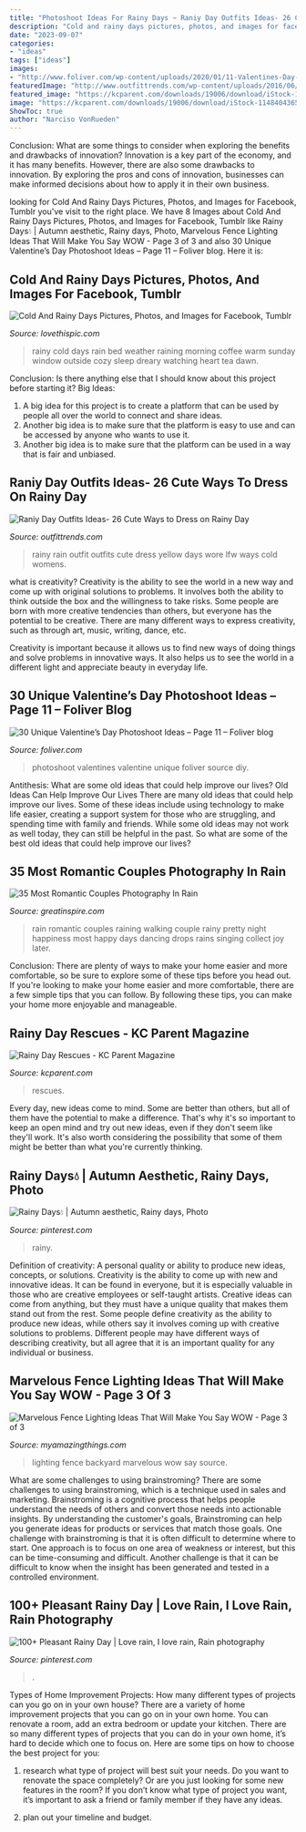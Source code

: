 ```yaml
---
title: "Photoshoot Ideas For Rainy Days ~ Raniy Day Outfits Ideas- 26 Cute Ways To Dress On Rainy Day"
description: "Cold and rainy days pictures, photos, and images for facebook, tumblr"
date: "2023-09-07"
categories:
- "ideas"
tags: ["ideas"]
images:
- "http://www.foliver.com/wp-content/uploads/2020/01/11-Valentines-Day-Photoshoot.jpg"
featuredImage: "http://www.outfittrends.com/wp-content/uploads/2016/06/rainy-day-3.jpg"
featured_image: "https://kcparent.com/downloads/19006/download/iStock-1148404365.jpg?cb=ebfaf57a1d71716bcc670875fa7907d0&amp;w={width}&amp;h={height}"
image: "https://kcparent.com/downloads/19006/download/iStock-1148404365.jpg?cb=ebfaf57a1d71716bcc670875fa7907d0&amp;w={width}&amp;h={height}"
ShowToc: true
author: "Narciso VonRueden"
---
```



Conclusion: What are some things to consider when exploring the benefits and drawbacks of innovation?
Innovation is a key part of the economy, and it has many benefits. However, there are also some drawbacks to innovation. By exploring the pros and cons of innovation, businesses can make informed decisions about how to apply it in their own business.

	

		
looking for Cold And Rainy Days Pictures, Photos, and Images for Facebook, Tumblr you've visit to the right place. We have 8 Images about Cold And Rainy Days Pictures, Photos, and Images for Facebook, Tumblr like Rainy Days💧 | Autumn aesthetic, Rainy days, Photo, Marvelous Fence Lighting Ideas That Will Make You Say WOW - Page 3 of 3 and also 30 Unique Valentine’s Day Photoshoot Ideas – Page 11 – Foliver blog. Here it is:
		
    
## Cold And Rainy Days Pictures, Photos, And Images For Facebook, Tumblr

<img loading=lazy src="http://www.lovethispic.com/uploaded_images/46710-Cold-And-Rainy-Days.jpg" onerror="this.onerror=null;this.src='https://tse1.mm.bing.net/th?id=OIP.qYIaFL-VIfKl-VlKqhCumAHaLH&amp;pid=15.1';" alt="Cold And Rainy Days Pictures, Photos, and Images for Facebook, Tumblr">

_Source: lovethispic.com_

>rainy cold days rain bed weather raining morning coffee warm sunday window outside cozy sleep dreary watching heart tea dawn. 

	

Conclusion: Is there anything else that I should know about this project before starting it?
Big Ideas:
1. A big idea for this project is to create a platform that can be used by people all over the world to connect and share ideas.
2. Another big idea is to make sure that the platform is easy to use and can be accessed by anyone who wants to use it.
3. Another big idea is to make sure that the platform can be used in a way that is fair and unbiased.

    
## Raniy Day Outfits Ideas- 26 Cute Ways To Dress On Rainy Day

<img loading=lazy src="http://www.outfittrends.com/wp-content/uploads/2016/06/rainy-day-3.jpg" onerror="this.onerror=null;this.src='https://tse2.mm.bing.net/th?id=OIP._d6yCA8WLnKS3WlygJTGQwHaLH&amp;pid=15.1';" alt="Raniy Day Outfits Ideas- 26 Cute Ways to Dress on Rainy Day">

_Source: outfittrends.com_

>rainy rain outfit outfits cute dress yellow days wore lfw ways cold womens. 

	

what is creativity?
Creativity is the ability to see the world in a new way and come up with original solutions to problems. It involves both the ability to think outside the box and the willingness to take risks.
Some people are born with more creative tendencies than others, but everyone has the potential to be creative. There are many different ways to express creativity, such as through art, music, writing, dance, etc.

Creativity is important because it allows us to find new ways of doing things and solve problems in innovative ways. It also helps us to see the world in a different light and appreciate beauty in everyday life.

    
## 30 Unique Valentine’s Day Photoshoot Ideas – Page 11 – Foliver Blog

<img loading=lazy src="http://www.foliver.com/wp-content/uploads/2020/01/11-Valentines-Day-Photoshoot.jpg" onerror="this.onerror=null;this.src='https://tse1.mm.bing.net/th?id=OIP.8luDE2i9UcAdyzX0XqdwOQHaLH&amp;pid=15.1';" alt="30 Unique Valentine’s Day Photoshoot Ideas – Page 11 – Foliver blog">

_Source: foliver.com_

>photoshoot valentines valentine unique foliver source diy. 

	

Antithesis: What are some old ideas that could help improve our lives?
Old Ideas Can Help Improve Our Lives
There are many old ideas that could help improve our lives. Some of these ideas include using technology to make life easier, creating a support system for those who are struggling, and spending time with family and friends. While some old ideas may not work as well today, they can still be helpful in the past. So what are some of the best old ideas that could help improve our lives?

    
## 35 Most Romantic Couples Photography In Rain

<img loading=lazy src="https://greatinspire.com/wp-content/uploads/2016/07/Romantic-Couples-Photography-In-Rain-35.jpg" onerror="this.onerror=null;this.src='https://tse4.mm.bing.net/th?id=OIP.nZD4xJbw6I7_GyqZfiu3SAHaLC&amp;pid=15.1';" alt="35 Most Romantic Couples Photography In Rain">

_Source: greatinspire.com_

>rain romantic couples raining walking couple rainy pretty night happiness most happy days dancing drops rains singing collect joy later. 

	

Conclusion: There are plenty of ways to make your home easier and more comfortable, so be sure to explore some of these tips before you head out.
If you're looking to make your home easier and more comfortable, there are a few simple tips that you can follow. By following these tips, you can make your home more enjoyable and manageable.

    
## Rainy Day Rescues - KC Parent Magazine

<img loading=lazy src="https://kcparent.com/downloads/19006/download/iStock-1148404365.jpg?cb=ebfaf57a1d71716bcc670875fa7907d0&amp;w=width&amp;h=height" onerror="this.onerror=null;this.src='https://tse1.mm.bing.net/th?id=OIP.u55MUiygymsObmAixhDPKwHaE7&amp;pid=15.1';" alt="Rainy Day Rescues - KC Parent Magazine">

_Source: kcparent.com_

>rescues. 

	

Every day, new ideas come to mind. Some are better than others, but all of them have the potential to make a difference. That's why it's so important to keep an open mind and try out new ideas, even if they don't seem like they'll work. It's also worth considering the possibility that some of them might be better than what you're currently thinking.

    
## Rainy Days💧 | Autumn Aesthetic, Rainy Days, Photo

<img loading=lazy src="https://i.pinimg.com/736x/fa/45/bb/fa45bb17451313a261ef7efff9749ef3.jpg" onerror="this.onerror=null;this.src='https://tse4.mm.bing.net/th?id=OIP.7i-5heDEXtf5P1uvM88eywHaJ3&amp;pid=15.1';" alt="Rainy Days💧 | Autumn aesthetic, Rainy days, Photo">

_Source: pinterest.com_

>rainy. 

	

Definition of creativity: A personal quality or ability to produce new ideas, concepts, or solutions.
Creativity is the ability to come up with new and innovative ideas. It can be found in everyone, but it is especially valuable in those who are creative employees or self-taught artists. Creative ideas can come from anything, but they must have a unique quality that makes them stand out from the rest. Some people define creativity as the ability to produce new ideas, while others say it involves coming up with creative solutions to problems. Different people may have different ways of describing creativity, but all agree that it is an important quality for any individual or business.

    
## Marvelous Fence Lighting Ideas That Will Make You Say WOW - Page 3 Of 3

<img loading=lazy src="http://myamazingthings.com/wp-content/uploads/2017/03/backyard-accent-lighting-1024x640.jpg" onerror="this.onerror=null;this.src='https://tse2.mm.bing.net/th?id=OIP.vo9kEYDxzaAG_NUBG3o5IgHaEo&amp;pid=15.1';" alt="Marvelous Fence Lighting Ideas That Will Make You Say WOW - Page 3 of 3">

_Source: myamazingthings.com_

>lighting fence backyard marvelous wow say source. 

	

What are some challenges to using brainstroming?
There are some challenges to using brainstroming, which is a technique used in sales and marketing. Brainstroming is a cognitive process that helps people understand the needs of others and convert those needs into actionable insights. By understanding the customer's goals, Brainstroming can help you generate ideas for products or services that match those goals.
One challenge with brainstroming is that it is often difficult to determine where to start. One approach is to focus on one area of weakness or interest, but this can be time-consuming and difficult. Another challenge is that it can be difficult to know when the insight has been generated and tested in a controlled environment.

    
## 100+ Pleasant Rainy Day | Love Rain, I Love Rain, Rain Photography

<img loading=lazy src="https://i.pinimg.com/736x/73/79/39/7379397e768adb0c3e1f934a7a38a364.jpg" onerror="this.onerror=null;this.src='https://tse3.mm.bing.net/th?id=OIP.7V2eKepo36WVQ2_y1rbp6QHaLI&amp;pid=15.1';" alt="100+ Pleasant Rainy Day | Love rain, I love rain, Rain photography">

_Source: pinterest.com_

>. 

	

Types of Home Improvement Projects: How many different types of projects can you go on in your own house?
There are a variety of home improvement projects that you can go on in your own home. You can renovate a room, add an extra bedroom or update your kitchen. There are so many different types of projects that you can do in your own home, it’s hard to decide which one to focus on. Here are some tips on how to choose the best project for you: 
1. research what type of project will best suit your needs. Do you want to renovate the space completely? Or are you just looking for some new features in the room? If you don’t know what type of project you want, it’s important to ask a friend or family member if they have any ideas. 

2. plan out your timeline and budget.

